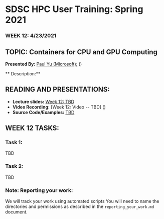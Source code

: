 # SDSC HPC User Training: Spring 2021

###  WEEK 12: 4/23/2021	

## TOPIC: Containers for CPU and GPU Computing

**Presented By:** [Paul Yu (Microsoft);]() ()

** Description:** 

## READING AND PRESENTATIONS:

* **Lecture slides:** [Week 12: TBD]()
* **Video Recording:** [Week 12: Video --  TBD] ()
* **Source Code/Examples:** [TBD]()


## WEEK 12 TASKS:

### Task 1: 
TBD

### Task 2:
TBD


### Note: Reporting your work:
We will track your work using automated scripts
You will need to name the directories and permissions as described in the ``reporting_your_work.md`` document.
